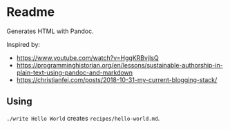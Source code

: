 # Readme

Generates HTML with Pandoc.

Inspired by:

* https://www.youtube.com/watch?v=HggKRBvjIsQ
* https://programminghistorian.org/en/lessons/sustainable-authorship-in-plain-text-using-pandoc-and-markdown
* https://christianfei.com/posts/2018-10-31-my-current-blogging-stack/

## Using

`./write Hello World` creates `recipes/hello-world.md`.
